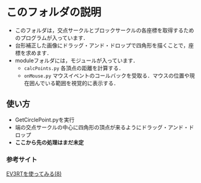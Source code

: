# このフォルダの説明
- このフォルダは，交点サークルとブロックサークルの各座標を取得するためのプログラムが入っています．
- 台形補正した画像にドラッグ・アンド・ドロップで四角形を描くことで，座標を求めます．
- moduleフォルダには，モジュールが入っています．
    - `calcPoints.py` 各頂点の距離を計算する．
    - `onMouse.py` マウスイベントのコールバックを受取る．マウスの位置や現在囲んでいる範囲を視覚的に表示する．

## 使い方
- GetCirclePoint.pyを実行
- 端の交点サークルの中心に四角形の頂点が来るようにドラッグ・アンド・ドロップ
- **ここから先の処理はまだ未定**


### 参考サイト
[EV3RTを使ってみる(8)](http://blog.takedarts.jp/2015/04/28/390)
